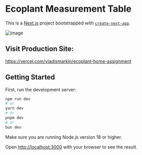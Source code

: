 
# Ecoplant Measurement Table
This is a [Next.js](https://nextjs.org/) project bootstrapped with [`create-next-app`](https://github.com/vercel/next.js/tree/canary/packages/create-next-app).

![image](https://github.com/Vl4d1s/ecoplant-home-assignment/assets/42187212/4f396b2f-5e2e-4f01-93bb-62546fd7722e)

## Visit Production Site:
https://vercel.com/vladismarkin/ecoplant-home-assignment

## Getting Started


First, run the development server:

```bash
npm run dev
# or
yarn dev
# or
pnpm dev
# or
bun dev
```

Make sure you are running Node.js version 18 or higher.

Open [http://localhost:3000](http://localhost:3000) with your browser to see the result.
